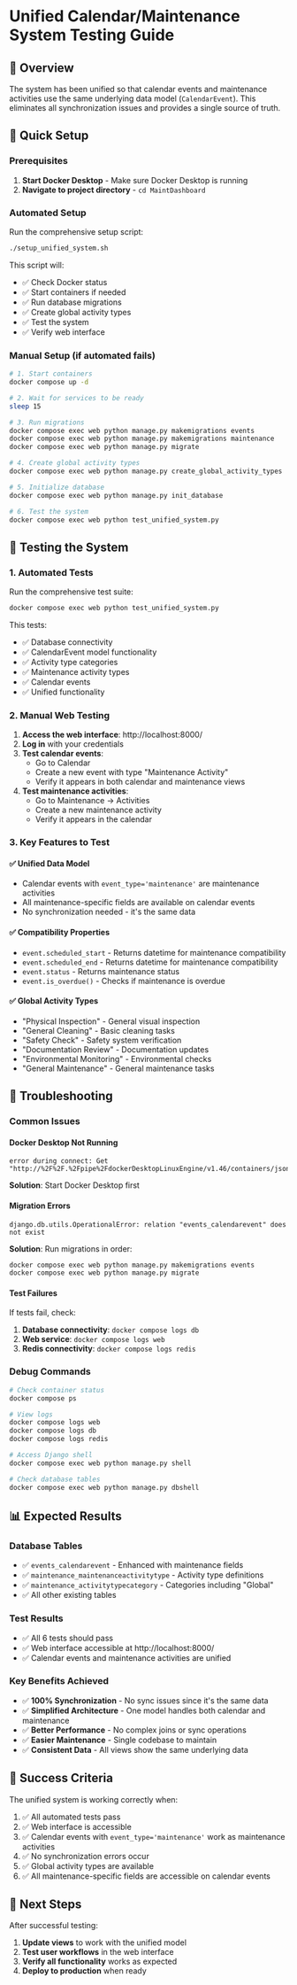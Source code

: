 # Unified Calendar/Maintenance System Testing Guide

## 🎯 Overview

The system has been unified so that calendar events and maintenance activities use the same underlying data model (`CalendarEvent`). This eliminates all synchronization issues and provides a single source of truth.

## 🚀 Quick Setup

### Prerequisites
1. **Start Docker Desktop** - Make sure Docker Desktop is running
2. **Navigate to project directory** - `cd MaintDashboard`

### Automated Setup
Run the comprehensive setup script:
```bash
./setup_unified_system.sh
```

This script will:
- ✅ Check Docker status
- ✅ Start containers if needed
- ✅ Run database migrations
- ✅ Create global activity types
- ✅ Test the system
- ✅ Verify web interface

### Manual Setup (if automated fails)
```bash
# 1. Start containers
docker compose up -d

# 2. Wait for services to be ready
sleep 15

# 3. Run migrations
docker compose exec web python manage.py makemigrations events
docker compose exec web python manage.py makemigrations maintenance
docker compose exec web python manage.py migrate

# 4. Create global activity types
docker compose exec web python manage.py create_global_activity_types

# 5. Initialize database
docker compose exec web python manage.py init_database

# 6. Test the system
docker compose exec web python test_unified_system.py
```

## 🧪 Testing the System

### 1. Automated Tests
Run the comprehensive test suite:
```bash
docker compose exec web python test_unified_system.py
```

This tests:
- ✅ Database connectivity
- ✅ CalendarEvent model functionality
- ✅ Activity type categories
- ✅ Maintenance activity types
- ✅ Calendar events
- ✅ Unified functionality

### 2. Manual Web Testing
1. **Access the web interface**: http://localhost:8000/
2. **Log in** with your credentials
3. **Test calendar events**:
   - Go to Calendar
   - Create a new event with type "Maintenance Activity"
   - Verify it appears in both calendar and maintenance views
4. **Test maintenance activities**:
   - Go to Maintenance → Activities
   - Create a new maintenance activity
   - Verify it appears in the calendar

### 3. Key Features to Test

#### ✅ Unified Data Model
- Calendar events with `event_type='maintenance'` are maintenance activities
- All maintenance-specific fields are available on calendar events
- No synchronization needed - it's the same data

#### ✅ Compatibility Properties
- `event.scheduled_start` - Returns datetime for maintenance compatibility
- `event.scheduled_end` - Returns datetime for maintenance compatibility
- `event.status` - Returns maintenance status
- `event.is_overdue()` - Checks if maintenance is overdue

#### ✅ Global Activity Types
- "Physical Inspection" - General visual inspection
- "General Cleaning" - Basic cleaning tasks
- "Safety Check" - Safety system verification
- "Documentation Review" - Documentation updates
- "Environmental Monitoring" - Environmental checks
- "General Maintenance" - General maintenance tasks

## 🔧 Troubleshooting

### Common Issues

#### Docker Desktop Not Running
```
error during connect: Get "http://%2F%2F.%2Fpipe%2FdockerDesktopLinuxEngine/v1.46/containers/json
```
**Solution**: Start Docker Desktop first

#### Migration Errors
```
django.db.utils.OperationalError: relation "events_calendarevent" does not exist
```
**Solution**: Run migrations in order:
```bash
docker compose exec web python manage.py makemigrations events
docker compose exec web python manage.py migrate
```

#### Test Failures
If tests fail, check:
1. **Database connectivity**: `docker compose logs db`
2. **Web service**: `docker compose logs web`
3. **Redis connectivity**: `docker compose logs redis`

### Debug Commands

```bash
# Check container status
docker compose ps

# View logs
docker compose logs web
docker compose logs db
docker compose logs redis

# Access Django shell
docker compose exec web python manage.py shell

# Check database tables
docker compose exec web python manage.py dbshell
```

## 📊 Expected Results

### Database Tables
- ✅ `events_calendarevent` - Enhanced with maintenance fields
- ✅ `maintenance_maintenanceactivitytype` - Activity type definitions
- ✅ `maintenance_activitytypecategory` - Categories including "Global"
- ✅ All other existing tables

### Test Results
- ✅ All 6 tests should pass
- ✅ Web interface accessible at http://localhost:8000/
- ✅ Calendar events and maintenance activities are unified

### Key Benefits Achieved
- ✅ **100% Synchronization** - No sync issues since it's the same data
- ✅ **Simplified Architecture** - One model handles both calendar and maintenance
- ✅ **Better Performance** - No complex joins or sync operations
- ✅ **Easier Maintenance** - Single codebase to maintain
- ✅ **Consistent Data** - All views show the same underlying data

## 🎉 Success Criteria

The unified system is working correctly when:
1. ✅ All automated tests pass
2. ✅ Web interface is accessible
3. ✅ Calendar events with `event_type='maintenance'` work as maintenance activities
4. ✅ No synchronization errors occur
5. ✅ Global activity types are available
6. ✅ All maintenance-specific fields are accessible on calendar events

## 📝 Next Steps

After successful testing:
1. **Update views** to work with the unified model
2. **Test user workflows** in the web interface
3. **Verify all functionality** works as expected
4. **Deploy to production** when ready 